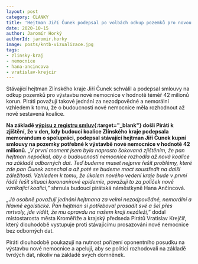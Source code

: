 ```yaml
---
layout: post
category: CLANKY
title: 'Hejtman Jiří Čunek podepsal po volbách odkup pozemků pro novou nemocnici'
date: 2020-10-15
author: Jaromír Horký
authorId: jaromir.horky
image: posts/kntb-vizualizace.jpg
tags: 
- zlinsky-kraj
- nemocnice
- hana-ancincova
- vratislav-krejcir
---
```


Stávající hejtman Zlínského kraje Jiří Čunek schválil a podepsal smlouvy na odkup pozemků pro výstavbu nové nemocnice v hodnotě téměř 42 milionů korun. Piráti považují takové jednání za nezodpovědné a nemorální vzhledem k tomu, že o budoucnosti nové nemocnice měla rozhodnout až nově sestavená koalice.

**Na základě [výpisu z registru smluv](https://smlouvy.gov.cz/smlouva/14065796){:target="_blank"} došli Piráti k zjištění, že v den, kdy budoucí koalice Zlínského kraje podepsala memorandum o spolupráci, podepsal stávající hejtman Jiří Čunek kupní smlouvy na pozemky potřebné k výstavbě nové nemocnice v hodnotě 42 milionů.** *„V první moment jsem byla naprosto šokovaná zjištěním, že pan hejtman nepočkal, aby o budoucnosti nemocnice rozhodla až nová koalice na základě odborných dat. Teď budeme muset nejprve řešit problémy, které zde pan Čunek zanechal a až poté se budeme moct soustředit na další záležitosti. Vzhledem k tomu, že úkolem nového vedení kraje bude v první řádě řešit situaci koronanirové epidemie, považuji to za políček nově vznikající koalici,”* shrnula budoucí pirátská náměstkyně Hana Ančincová.

*„Já osobně považuji jednání hejtmana za velmi nezodpovědné, nemorální a hlavně egoistické. Pan hejtman si potřeboval prosadit své a šel přes mrtvoly, jde vidět, že mu opravdu na našem kraji nezáleží,”* dodal místostarosta města Kroměříže a krajský předseda Pirátů Vratislav Krejčíř, který dlouhodobě vystupuje proti stávajícímu prosazování nové nemocnice bez odborných dat.

Piráti dlouhodobě poukazují na nutnost pořízení oponentního posudku na výstavbu nové nemocnice a apelují, aby se politici rozhodovali na základě tvrdých dat, nikoliv na základě svých domněnek.
